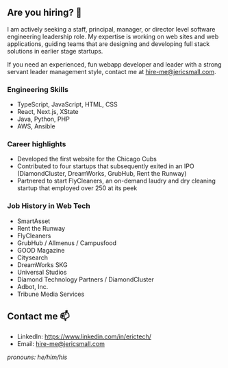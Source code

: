 ## Are you hiring? 👋
I am actively seeking a staff, principal, manager, or director level software engineering leadership role. My expertise is working on web sites and web applications, guiding teams that are designing and developing full stack solutions in earlier stage startups. 

If you need an experienced, fun webapp developer and leader with a strong servant leader management style, contact me at hire-me@jericsmall.com.

### Engineering Skills
* TypeScript, JavaScript, HTML, CSS
* React, Next.js, XState
* Java, Python, PHP
* AWS, Ansible 

### Career highlights
* Developed the first website for the Chicago Cubs
* Contributed to four startups that subsequently exited in an IPO (DiamondCluster, DreamWorks, GrubHub, Rent the Runway)
* Partnered to start FlyCleaners, an on-demand laudry and dry cleaning startup that employed over 250 at its peek

### Job History in Web Tech
* SmartAsset
* Rent the Runway
* FlyCleaners
* GrubHub / Allmenus / Campusfood
* GOOD Magazine
* Citysearch
* DreamWorks SKG
* Universal Studios
* Diamond Technology Partners / DiamondCluster
* Adbot, Inc.
* Tribune Media Services

## Contact me 📫
* LinkedIn: https://www.linkedin.com/in/erictech/
* Email: hire-me@jericsmall.com

_pronouns: he/him/his_

<!--
- 🔭 I’m currently working on ...
- 🌱 I’m currently learning ...
- 👯 I’m looking to collaborate on ...
- 🤔 I’m looking for help with ...
- 💬 Ask me about ...
- 📫 How to reach me: ...
- 😄 Pronouns: ...
- ⚡ Fun fact: ...
-->
